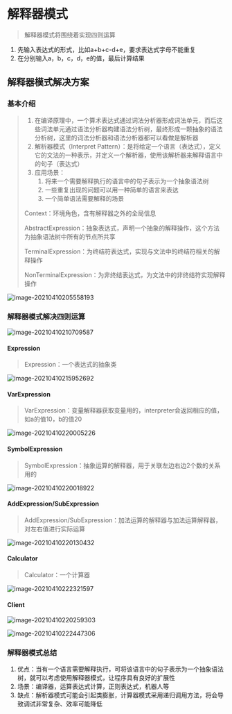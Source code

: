 # 解释器模式

> 解释器模式将围绕着实现四则运算

1. 先输入表达式的形式，比如a+b+c-d+e，要求表达式字母不能重复
2. 在分别输入a，b，c，d，e的值，最后计算结果

## 解释器模式解决方案

### 基本介绍

>1. 在编译原理中，一个算术表达式通过词法分析器形成词法单元，而后这些词法单元通过语法分析器构建语法分析树，最终形成一颗抽象的语法分析树，这里的词法分析器和语法分析器都可以看做是解析器
>2. 解析器模式（Interpret Pattern）：是将给定一个语言（表达式），定义它的文法的一种表示，并定义一个解析器，使用该解析器来解释语言中的句子（表达式）
>3. 应用场景：
>     1. 将来一个需要解释执行的语言中的句子表示为一个抽象语法树
>     2. 一些重复出现的问题可以用一种简单的语言来表达
>     3. 一个简单语法需要解释的场景
>
>Context：环境角色，含有解释器之外的全局信息
>
>AbstractExpression：抽象表达式，声明一个抽象的解释操作，这个方法为抽象语法树中所有的节点所共享
>
>TerminalExpression：为终结符表达式，实现与文法中的终结符相关的解释操作
>
>NonTerminalExpression：为非终结表达式，为文法中的非终结符实现解释操作

![image-20210410205558193](./images/image-20210410205558193.png)

### 解释器模式解决四则运算

![image-20210410210709587](./images/image-20210410210709587.png)

#### Expression

> Expression：一个表达式的抽象类

![image-20210410215952692](./images/image-20210410215952692.png)

#### VarExpression

> VarExpression：变量解释器获取变量用的，interpreter会返回相应的值，如a的值10，b的值20

![image-20210410220005226](./images/image-20210410220005226.png)

#### SymbolExpression

> SymbolExpression：抽象运算的解释器，用于关联左边右边2个数的关系用的

![image-20210410220018922](./images/image-20210410220018922.png)

#### AddExpression/SubExpression

> AddExpression/SubExpression：加法运算的解释器与加法运算解释器，对左右值进行实际运算

![image-20210410220130432](./images/image-20210410220130432.png)

#### Calculator

> Calculator：一个计算器

![image-20210410222321597](./images/image-20210410222321597.png)

#### Client

![image-20210410220259303](./images/image-20210410220259303.png)

![image-20210410222447306](./images/image-20210410222447306.png)

### 解释器模式总结

1. 优点：当有一个语言需要解释执行，可将该语言中的句子表示为一个抽象语法树，就可以考虑使用解释器模式，让程序具有良好的扩展性
2. 场景：编译器，运算表达式计算，正则表达式，机器人等
3. 缺点：解析器模式可能会引起类膨胀，计算器模式采用递归调用方法，将会导致调试非常复杂、效率可能降低